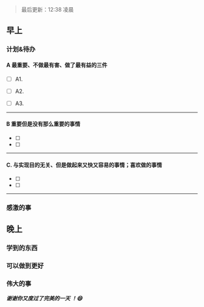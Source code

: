 > 最后更新：12:38 凌晨

## 早上

### 计划&待办

#### A  最重要、不做最有害、做了最有益的三件

- [ ] A1.

- [ ] A2.

- [ ] A3.


----

#### B 重要但是没有那么重要的事情

- [ ] 
- [ ] 

----

#### C. 与实现目的无关、但是做起来又快又容易的事情；喜欢做的事情

- [ ] 
- [ ] 

----

### 感激的事


## 晚上

### 学到的东西


### 可以做到更好


### 伟大的事 



***谢谢你又度过了完美的一天 ！:smile:***